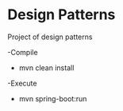 # Design Patterns

Project of design patterns

-Compile

*	mvn clean install

-Execute 

* mvn spring-boot:run